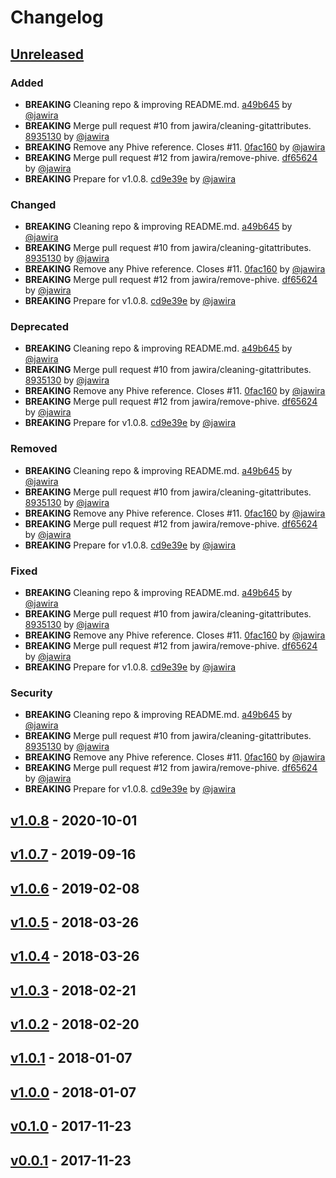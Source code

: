 # Changelog

<!-- changelog-linker -->

<!-- dumped content start -->

## [Unreleased](https://github.com/sa-tasche/plantuml-encoding/compare/1.0.8...HEAD)

### Added

*   **BREAKING** Cleaning repo & improving README.md. [a49b645](https://github.com/sa-tasche/plantuml-encoding/commit/a49b645d9dbe11d89b115d94c860a0d272ce3a1d) by [@jawira](https://github.com/jawira)
*   **BREAKING** Merge pull request #10 from jawira/cleaning-gitattributes. [8935130](https://github.com/sa-tasche/plantuml-encoding/commit/89351302cbcf4a32694f5e7dc30b7a94c9844513) by [@jawira](https://github.com/jawira)
*   **BREAKING** Remove any Phive reference. Closes #11. [0fac160](https://github.com/sa-tasche/plantuml-encoding/commit/0fac16059d411e803d9aaf1a0260efa244b256a1) by [@jawira](https://github.com/jawira)
*   **BREAKING** Merge pull request #12 from jawira/remove-phive. [df65624](https://github.com/sa-tasche/plantuml-encoding/commit/df6562457c272658b50e98a05daab3640be85ebf) by [@jawira](https://github.com/jawira)
*   **BREAKING** Prepare for v1.0.8. [cd9e39e](https://github.com/sa-tasche/plantuml-encoding/commit/cd9e39eb95c682f6b15edb6c6f39253321628592) by [@jawira](https://github.com/jawira)

### Changed

*   **BREAKING** Cleaning repo & improving README.md. [a49b645](https://github.com/sa-tasche/plantuml-encoding/commit/a49b645d9dbe11d89b115d94c860a0d272ce3a1d) by [@jawira](https://github.com/jawira)
*   **BREAKING** Merge pull request #10 from jawira/cleaning-gitattributes. [8935130](https://github.com/sa-tasche/plantuml-encoding/commit/89351302cbcf4a32694f5e7dc30b7a94c9844513) by [@jawira](https://github.com/jawira)
*   **BREAKING** Remove any Phive reference. Closes #11. [0fac160](https://github.com/sa-tasche/plantuml-encoding/commit/0fac16059d411e803d9aaf1a0260efa244b256a1) by [@jawira](https://github.com/jawira)
*   **BREAKING** Merge pull request #12 from jawira/remove-phive. [df65624](https://github.com/sa-tasche/plantuml-encoding/commit/df6562457c272658b50e98a05daab3640be85ebf) by [@jawira](https://github.com/jawira)
*   **BREAKING** Prepare for v1.0.8. [cd9e39e](https://github.com/sa-tasche/plantuml-encoding/commit/cd9e39eb95c682f6b15edb6c6f39253321628592) by [@jawira](https://github.com/jawira)

### Deprecated

*   **BREAKING** Cleaning repo & improving README.md. [a49b645](https://github.com/sa-tasche/plantuml-encoding/commit/a49b645d9dbe11d89b115d94c860a0d272ce3a1d) by [@jawira](https://github.com/jawira)
*   **BREAKING** Merge pull request #10 from jawira/cleaning-gitattributes. [8935130](https://github.com/sa-tasche/plantuml-encoding/commit/89351302cbcf4a32694f5e7dc30b7a94c9844513) by [@jawira](https://github.com/jawira)
*   **BREAKING** Remove any Phive reference. Closes #11. [0fac160](https://github.com/sa-tasche/plantuml-encoding/commit/0fac16059d411e803d9aaf1a0260efa244b256a1) by [@jawira](https://github.com/jawira)
*   **BREAKING** Merge pull request #12 from jawira/remove-phive. [df65624](https://github.com/sa-tasche/plantuml-encoding/commit/df6562457c272658b50e98a05daab3640be85ebf) by [@jawira](https://github.com/jawira)
*   **BREAKING** Prepare for v1.0.8. [cd9e39e](https://github.com/sa-tasche/plantuml-encoding/commit/cd9e39eb95c682f6b15edb6c6f39253321628592) by [@jawira](https://github.com/jawira)

### Removed

*   **BREAKING** Cleaning repo & improving README.md. [a49b645](https://github.com/sa-tasche/plantuml-encoding/commit/a49b645d9dbe11d89b115d94c860a0d272ce3a1d) by [@jawira](https://github.com/jawira)
*   **BREAKING** Merge pull request #10 from jawira/cleaning-gitattributes. [8935130](https://github.com/sa-tasche/plantuml-encoding/commit/89351302cbcf4a32694f5e7dc30b7a94c9844513) by [@jawira](https://github.com/jawira)
*   **BREAKING** Remove any Phive reference. Closes #11. [0fac160](https://github.com/sa-tasche/plantuml-encoding/commit/0fac16059d411e803d9aaf1a0260efa244b256a1) by [@jawira](https://github.com/jawira)
*   **BREAKING** Merge pull request #12 from jawira/remove-phive. [df65624](https://github.com/sa-tasche/plantuml-encoding/commit/df6562457c272658b50e98a05daab3640be85ebf) by [@jawira](https://github.com/jawira)
*   **BREAKING** Prepare for v1.0.8. [cd9e39e](https://github.com/sa-tasche/plantuml-encoding/commit/cd9e39eb95c682f6b15edb6c6f39253321628592) by [@jawira](https://github.com/jawira)

### Fixed

*   **BREAKING** Cleaning repo & improving README.md. [a49b645](https://github.com/sa-tasche/plantuml-encoding/commit/a49b645d9dbe11d89b115d94c860a0d272ce3a1d) by [@jawira](https://github.com/jawira)
*   **BREAKING** Merge pull request #10 from jawira/cleaning-gitattributes. [8935130](https://github.com/sa-tasche/plantuml-encoding/commit/89351302cbcf4a32694f5e7dc30b7a94c9844513) by [@jawira](https://github.com/jawira)
*   **BREAKING** Remove any Phive reference. Closes #11. [0fac160](https://github.com/sa-tasche/plantuml-encoding/commit/0fac16059d411e803d9aaf1a0260efa244b256a1) by [@jawira](https://github.com/jawira)
*   **BREAKING** Merge pull request #12 from jawira/remove-phive. [df65624](https://github.com/sa-tasche/plantuml-encoding/commit/df6562457c272658b50e98a05daab3640be85ebf) by [@jawira](https://github.com/jawira)
*   **BREAKING** Prepare for v1.0.8. [cd9e39e](https://github.com/sa-tasche/plantuml-encoding/commit/cd9e39eb95c682f6b15edb6c6f39253321628592) by [@jawira](https://github.com/jawira)

### Security

*   **BREAKING** Cleaning repo & improving README.md. [a49b645](https://github.com/sa-tasche/plantuml-encoding/commit/a49b645d9dbe11d89b115d94c860a0d272ce3a1d) by [@jawira](https://github.com/jawira)
*   **BREAKING** Merge pull request #10 from jawira/cleaning-gitattributes. [8935130](https://github.com/sa-tasche/plantuml-encoding/commit/89351302cbcf4a32694f5e7dc30b7a94c9844513) by [@jawira](https://github.com/jawira)
*   **BREAKING** Remove any Phive reference. Closes #11. [0fac160](https://github.com/sa-tasche/plantuml-encoding/commit/0fac16059d411e803d9aaf1a0260efa244b256a1) by [@jawira](https://github.com/jawira)
*   **BREAKING** Merge pull request #12 from jawira/remove-phive. [df65624](https://github.com/sa-tasche/plantuml-encoding/commit/df6562457c272658b50e98a05daab3640be85ebf) by [@jawira](https://github.com/jawira)
*   **BREAKING** Prepare for v1.0.8. [cd9e39e](https://github.com/sa-tasche/plantuml-encoding/commit/cd9e39eb95c682f6b15edb6c6f39253321628592) by [@jawira](https://github.com/jawira)

## [v1.0.8](https://github.com/jawira/plantuml-encoding/compare/v1.0.7...v1.0.8) - 2020-10-01

## [v1.0.7](https://github.com/jawira/plantuml-encodin/compare/v1.0.6...v1.0.7) - 2019-09-16

## [v1.0.6](https://github.com/jawira/plantuml-encodin/compare/v1.0.5...v1.0.6) - 2019-02-08

## [v1.0.5](https://github.com/jawira/plantuml-encodin/compare/v1.0.4...v1.0.5) - 2018-03-26

## [v1.0.4](https://github.com/jawira/plantuml-encodin/compare/v1.0.3...v1.0.4) - 2018-03-26

## [v1.0.3](https://github.com/jawira/plantuml-encodin/compare/v1.0.2...v1.0.3) - 2018-02-21

## [v1.0.2](https://github.com/jawira/plantuml-encodin/compare/v1.0.1...v1.0.2) - 2018-02-20

## [v1.0.1](https://github.com/jawira/plantuml-encodin/compare/v1.0.0...v1.0.1) - 2018-01-07

## [v1.0.0](https://github.com/jawira/plantuml-encodin/compare/v0.1.0...v1.0.0) - 2018-01-07

## [v0.1.0](https://github.com/jawira/plantuml-encodin/compare/v0.0.1...v0.1.0) - 2017-11-23

## [v0.0.1](https://github.com/jawira/plantuml-encodin/compare/v0.0.0...v0.0.1) - 2017-11-23
